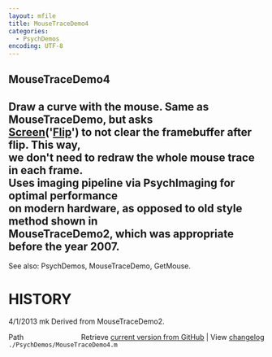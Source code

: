 ```yaml
---
layout: mfile
title: MouseTraceDemo4
categories:
  - PsychDemos
encoding: UTF-8
---
```


MouseTraceDemo4  
----  

Draw a curve with the mouse. Same as MouseTraceDemo, but asks  
[Screen](/docs/Screen)('[Flip](/docs/Flip)') to not clear the framebuffer after flip. This way,  
we don't need to redraw the whole mouse trace in each frame.  
Uses imaging pipeline via PsychImaging for optimal performance  
on modern hardware, as opposed to old style method shown in  
MouseTraceDemo2, which was appropriate before the year 2007.  
----  

See also: PsychDemos, MouseTraceDemo, GetMouse.  

# HISTORY  

4/1/2013  mk       Derived from MouseTraceDemo2.  


<div class="code_header" style="text-align:right;">
  <span style="float:left;">Path&nbsp;&nbsp;</span> <span class="counter">Retrieve <a href=
  "https://raw.github.com/Psychtoolbox-3/Psychtoolbox-3/beta/./PsychDemos/MouseTraceDemo4.m">current version from GitHub</a> | View <a href=
  "https://github.com/Psychtoolbox-3/Psychtoolbox-3/commits/beta/./PsychDemos/MouseTraceDemo4.m">changelog</a></span>
</div>
<div class="code">
  <code>./PsychDemos/MouseTraceDemo4.m</code>
</div>
